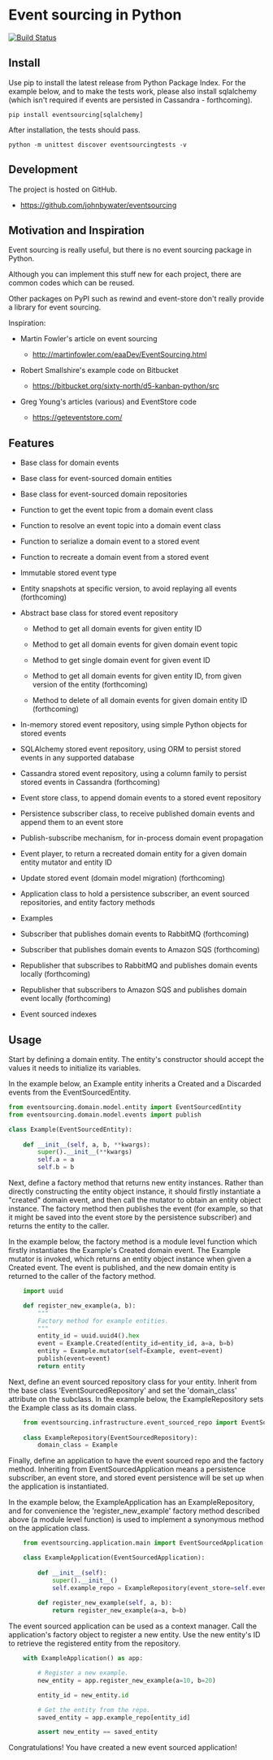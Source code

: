 # Event sourcing in Python

[![Build Status](https://secure.travis-ci.org/johnbywater/eventsourcing.png)](https://travis-ci.org/johnbywater/eventsourcing)


## Install

Use pip to install the latest release from Python Package Index. For the example below, and to make the tests work, please also install sqlalchemy (which isn't required if events are persisted in Cassandra - forthcoming).

    pip install eventsourcing[sqlalchemy]

After installation, the tests should pass.

    python -m unittest discover eventsourcingtests -v

## Development

The project is hosted on GitHub.

* https://github.com/johnbywater/eventsourcing


## Motivation and Inspiration

Event sourcing is really useful, but there is no event sourcing package in Python.

Although you can implement this stuff new for each project, there are common codes which can be reused.

Other packages on PyPI such as rewind and event-store don't really provide a library for event sourcing.

Inspiration:

* Martin Fowler's article on event sourcing
    * http://martinfowler.com/eaaDev/EventSourcing.html

* Robert Smallshire's example code on Bitbucket
    * https://bitbucket.org/sixty-north/d5-kanban-python/src

* Greg Young's articles (various) and EventStore code
     * https://geteventstore.com/


## Features

* Base class for domain events

* Base class for event-sourced domain entities

* Base class for event-sourced domain repositories

* Function to get the event topic from a domain event class

* Function to resolve an event topic into a domain event class

* Function to serialize a domain event to a stored event

* Function to recreate a domain event from a stored event

* Immutable stored event type

* Entity snapshots at specific version, to avoid replaying all events (forthcoming)

* Abstract base class for stored event repository

    * Method to get all domain events for given entity ID

    * Method to get all domain events for given domain event topic

    * Method to get single domain event for given event ID

    * Method to get all domain events for given entity ID, from given version of the entity (forthcoming)

    * Method to delete of all domain events for given domain entity ID (forthcoming)

* In-memory stored event repository, using simple Python objects for stored events

* SQLAlchemy stored event repository, using ORM to persist stored events in any supported database

* Cassandra stored event repository, using a column family to persist stored events in Cassandra (forthcoming)

* Event store class, to append domain events to a stored event repository

* Persistence subscriber class, to receive published domain events and append them to an event store

* Publish-subscribe mechanism, for in-process domain event propagation

* Event player, to return a recreated domain entity for a given domain entity mutator and entity ID

* Update stored event (domain model migration) (forthcoming)

* Application class to hold a persistence subscriber, an event sourced repositories, and entity factory methods

* Examples

* Subscriber that publishes domain events to RabbitMQ (forthcoming)

* Subscriber that publishes domain events to Amazon SQS (forthcoming)

* Republisher that subscribes to RabbitMQ and publishes domain events locally (forthcoming)

* Republisher that subscribers to Amazon SQS and publishes domain event locally (forthcoming)

* Event sourced indexes

## Usage

Start by defining a domain entity. The entity's constructor
should accept the values it needs to initialize its variables.

In the example below, an Example entity inherits a Created and a
Discarded events from the EventSourcedEntity.

```python
from eventsourcing.domain.model.entity import EventSourcedEntity
from eventsourcing.domain.model.events import publish

class Example(EventSourcedEntity):
    
    def __init__(self, a, b, **kwargs):
        super().__init__(**kwargs)
        self.a = a
        self.b = b
```

Next, define a factory method that returns new entity instances. Rather than directly constructing the entity object
instance, it should firstly instantiate a "created" domain event, and then call the mutator to obtain
an entity object instance. The factory method then publishes the event (for example, so that it might be
saved into the event store by the persistence subscriber) and returns the entity to the caller.

In the example below, the factory method is a module level function which firstly instantiates the
Example's Created domain event. The Example mutator is invoked, which returns an entity object instance when given a
Created event. The event is published, and the new domain entity is returned to the caller of the factory method.

```python
    import uuid

    def register_new_example(a, b):
        """
        Factory method for example entities.
        """
        entity_id = uuid.uuid4().hex
        event = Example.Created(entity_id=entity_id, a=a, b=b)
        entity = Example.mutator(self=Example, event=event)
        publish(event=event)
        return entity
```

Next, define an event sourced repository class for your entity. Inherit from the base class
'EventSourcedRepository' and set the 'domain_class' attribute on the subclass.
In the example below, the ExampleRepository sets the Example class as its domain class.

```python
    from eventsourcing.infrastructure.event_sourced_repo import EventSourcedRepository    
    
    class ExampleRepository(EventSourcedRepository):    
        domain_class = Example
```

Finally, define an application to have the event sourced repo and the factory method. Inheriting from
EventSourcedApplication means a persistence subscriber, an event store, and stored event persistence
will be set up when the application is instantiated.

In the example below, the ExampleApplication has an ExampleRepository, and for convenience the
'register_new_example' factory method described above (a module level function) is used to implement a
synonymous method on the application class.

```python
    from eventsourcing.application.main import EventSourcedApplication

    class ExampleApplication(EventSourcedApplication):
    
        def __init__(self):
            super().__init__()
            self.example_repo = ExampleRepository(event_store=self.event_store)
    
        def register_new_example(self, a, b):
            return register_new_example(a=a, b=b)
```

The event sourced application can be used as a context manager. Call the application's factory object to
register a new entity. Use the new entity's ID to retrieve the registered entity from the repository.

```python
    with ExampleApplication() as app:

        # Register a new example.
        new_entity = app.register_new_example(a=10, b=20)

        entity_id = new_entity.id

        # Get the entity from the repo.
        saved_entity = app.example_repo[entity_id]

        assert new_entity == saved_entity
```

Congratulations! You have created a new event sourced application!
